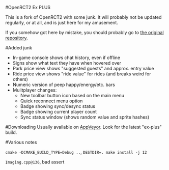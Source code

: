 #OpenRCT2 Ex PLUS

This is a fork of OpenRCT2 with some junk. It will probably not be updated
regularly, or at all, and is just here for my amusement.

If you somehow got here by mistake, you should probably go to 
[the original repository](https://github.com/OpenRCT2/OpenRCT2).

#Added junk

* In-game console shows chat history, even if offline
* Signs show what text they have when hovered over
* Park price view shows "suggested guests" and approx. entry value
* Ride price view shows "ride value" for rides (and breaks weird for others)
* Numeric version of peep happy/energy/etc. bars
* Mulitplayer changes:
	- New toolbar button icon based on the main menu
	- Quick reconnect menu option
	- Badge showing sync/desync status
	- Badge showing current player count
	- Sync status window (shows random value and sprite hashes)

#Downloading
Usually available on [AppVeyor](https://ci.appveyor.com/project/Xkeeper0/openrct2).
Look for the latest "ex-plus" build.

#Various notes

`cmake -DCMAKE_BUILD_TYPE=Debug ..`, `DESTDIR=. make install -j 12`

`Imaging.cpp@136`, bad assert
